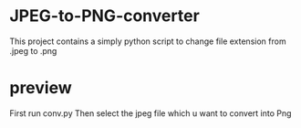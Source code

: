 # JPEG-to-PNG-converter
This project contains a simply python script to change file extension from .jpeg to .png

# preview
First run conv.py
Then select the jpeg file which u want to convert into Png
